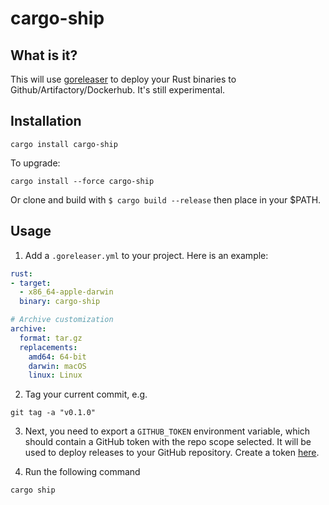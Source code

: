 # cargo-ship


## What is it?

This will use [goreleaser](https://goreleaser.com) to deploy your Rust binaries to Github/Artifactory/Dockerhub.
It's still experimental.


## Installation

```
cargo install cargo-ship
```

To upgrade:

```
cargo install --force cargo-ship
```

Or clone and build with `$ cargo build --release` then place in your $PATH.


## Usage

1. Add a `.goreleaser.yml` to your project. Here is an example:

```yaml
rust:
- target:
  - x86_64-apple-darwin
  binary: cargo-ship

# Archive customization
archive:
  format: tar.gz
  replacements:
    amd64: 64-bit
    darwin: macOS
    linux: Linux
```

2. Tag your current commit, e.g.

```
git tag -a "v0.1.0"
```

3. Next, you need to export a `GITHUB_TOKEN` environment variable, which should contain a GitHub token with the repo scope selected. It will be used to deploy releases to your GitHub repository. Create a token [here](https://github.com/settings/tokens/new).

4. Run the following command

```
cargo ship
```

